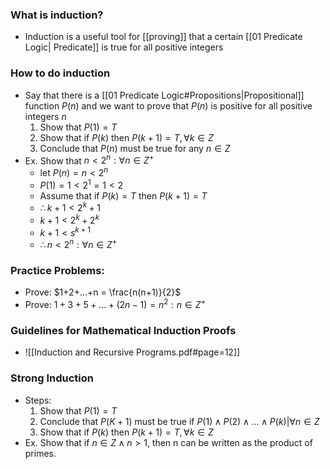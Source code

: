 ### What is induction?
- Induction is a useful tool for [[proving]] that a certain [[01 Predicate Logic| Predicate]] is true for all positive integers

### How to do induction
- Say that there is a [[01 Predicate Logic#Propositions|Propositional]] function $P(n)$ and we want to prove that $P(n)$ is positive for all positive integers $n$ 
	1. Show that $P(1) = T$ 
	2. Show that if $P(k)$ then $P(k+1)=T , \forall k \in Z$
	3. Conclude that $P(n)$ must be true for any $n\in Z$
- Ex. Show that $n < 2^n: \forall n\in Z^+$
	- let $P(n) =n < 2^n$
	- $P(1) = 1 < 2^1 = 1 < 2$
	- Assume that if $P(k) = T$ then $P(k+1) = T$
	- $\therefore k+1 < 2^k +1$
	- $k+1<2^k+2^k$ 
	- $k+1<s^{k+1}$
	- $\therefore n < 2^n: \forall n\in Z^+$

### Practice Problems:
- Prove: $1+2+...+n = \frac{n(n+1)}{2}$
- Prove: $1+3+5+...+(2n-1) = n^2 : n\in Z^+$

### Guidelines for Mathematical Induction Proofs
- ![[Induction and Recursive Programs.pdf#page=12]]

### Strong Induction
- Steps:
	1. Show that $P(1) = T$ 
	2. Conclude that $P(K+1)$ must be true if $P(1) \land P(2)\land ... \land P(k)| \forall n\in Z$
	3. Show that if $P(k)$ then $P(k+1)=T , \forall k \in Z$
- Ex. Show that if $n \in Z \land n>1$, then n can be written as the product of primes.